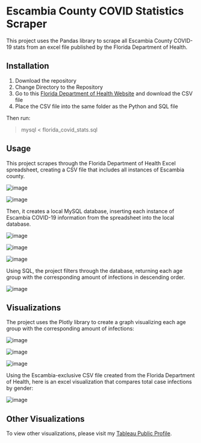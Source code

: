 # Escambia County COVID Statistics Scraper

This project uses the Pandas library to scrape all Escambia County COVID-19 stats from an excel file published by the Florida Department of Health.

## Installation
1. Download the repository
2. Change Directory to the Repository
3. Go to this [Florida Department of Health Website](http://open-fdoh.hub.arcgis.com/datasets/florida-covid19-case-line-data-3/data) and download the CSV file
4. Place the CSV file into the same folder as the Python and SQL file


Then run: 
> mysql < florida_covid_stats.sql

## Usage

This project scrapes through the Florida Department of Health Excel spreadsheet, creating a CSV file that includes all instances of Escambia county.

![image](https://user-images.githubusercontent.com/53328559/111859728-2fce8100-8900-11eb-8307-323ff6ceac6f.png)

![image](https://user-images.githubusercontent.com/53328559/111859738-3bba4300-8900-11eb-835a-27664e3c52c3.png)


Then, it creates a local MySQL database, inserting each instance of Escambia COVID-19 information from the spreadsheet into the local database.

![image](https://user-images.githubusercontent.com/53328559/111859779-8a67dd00-8900-11eb-9e27-9755576a2270.png)


![image](https://user-images.githubusercontent.com/53328559/111854536-e9b3f600-88dc-11eb-8faf-b0101ca123b8.png)

![image](https://user-images.githubusercontent.com/53328559/111855623-313d8080-88e3-11eb-8041-cf9e9f1e945b.png)


Using SQL, the project filters through the database, returning each age group with the corresponding amount of infections in descending order.

![image](https://user-images.githubusercontent.com/53328559/111854740-1583ab80-88de-11eb-8f15-eac94c1e0fad.png)

## Visualizations

The project uses the Plotly library to create a graph visualizing each age group with the corresponding amount of infections: 

![image](https://user-images.githubusercontent.com/53328559/111859800-b08d7d00-8900-11eb-8fac-68d31a7e7adb.png)


![image](https://user-images.githubusercontent.com/53328559/111854823-8f1b9980-88de-11eb-98fe-b4201223e01e.png)

![image](https://user-images.githubusercontent.com/53328559/111855695-998c6200-88e3-11eb-8a79-134fbf09d161.png)


Using the Escambia-exclusive CSV file created from the Florida Department of Health, here is an excel visualization that compares total case infections by gender:

![image](https://user-images.githubusercontent.com/53328559/111855686-8bd6dc80-88e3-11eb-87b0-96aff525e0c9.png)

## Other Visualizations

To view other visualizations, please visit my [Tableau Public Profile](https://public.tableau.com/profile/david6095#!/).
